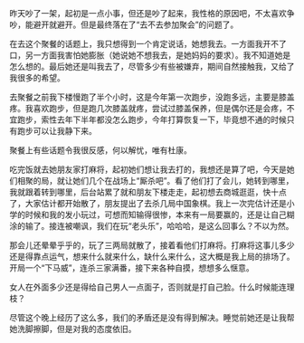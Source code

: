 昨天吵了一架，起初是一点小事，但还是吵了起来，我性格的原因吧，不太喜欢争吵，能避开就避开。但是最终落在了“去不去参加聚会”的问题了。

在去这个聚餐的话题上，我只想得到一个肯定说话，她想我去。一方面我开不了口，另一方面我害怕她膨胀（她说她不想我去，是她妈妈的要求）。我不知道她是怎么想的。最后她还是叫我去了，尽管多少有些被嫌弃，期间自然接触我，又给了我很多的希望。

去聚餐之前我下楼慢跑了半个小时，这是今年第一次跑步，没跑多远，主要是膝盖疼。我喜欢跑步，但是跑几次膝盖就疼，尝试过膝盖保养，但是偶尔还是会疼，不宜跑步，索性去年下半年都没怎么跑步，今年打算恢复一下，毕竟想不通的时候只有跑步可以让我静下来。

聚餐上有些话题令我很反感，何以解忧，唯有杜康。  

吃完饭就去她朋友家打麻将，起初她们想让我去打的，我想还是算了吧，今天是她们相聚的局，就让她们几个在战场上“厮杀吧”。看了他们打了会儿，她转到哪里，我就跟着转到哪里，后台站累了就和朋友下楼走走，起初想去商城逛逛，快十点了，大家估计都开始散了，朋友提出了去杀几局中国象棋。我上一次完估计还是小学的时候和我的发小玩过，可想而知输得很惨，本来有一局要赢的，还是让自己糊涂的输了。接连被嘲讽，我们在玩“老头乐”，哈哈哈，是这么回事么？不以为然。

那会儿还晕晕乎乎的，玩了三两局就散了，接着看他们打麻将。打麻将这事儿多少还是得靠点运气，想来什么就来什么，缺什么来什么，这大概是我上局的排场了。开局一个“下马威”，连杀三家满番，接下来各种自摸，想想多么惬意。

女人在外面多少还是得给自己男人一点面子，否则就是打自己脸。什么时候能连理枝？

尽管这个晚上经历了这么多，我们的矛盾还是没有得到解决。睡觉前她还是让我帮她洗脚擦脚，但是对我的态度依旧。

